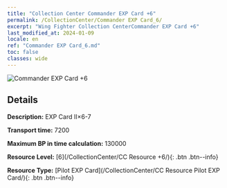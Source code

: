```yaml
---
title: "Collection Center Commander EXP Card +6"
permalink: /CollectionCenter/Commander EXP Card_6/
excerpt: "Wing Fighter Collection CenterCommander EXP Card +6"
last_modified_at: 2024-01-09
locale: en
ref: "Commander EXP Card_6.md"
toc: false
classes: wide
---
```



![Commander EXP Card +6](/images/cc/CC_Pilot_EXP_Card_5.png)

## Details

  **Description:** EXP Card II×6-7

  **Transport time:** 7200

  **Maximum BP in time calculation:** 130000

  **Resource Level:** [6](/CollectionCenter/CC Resource +6/){: .btn .btn--info}

  **Resource Type:** [Pilot EXP Card](/CollectionCenter/CC Resource Pilot EXP Card/){: .btn .btn--info}

